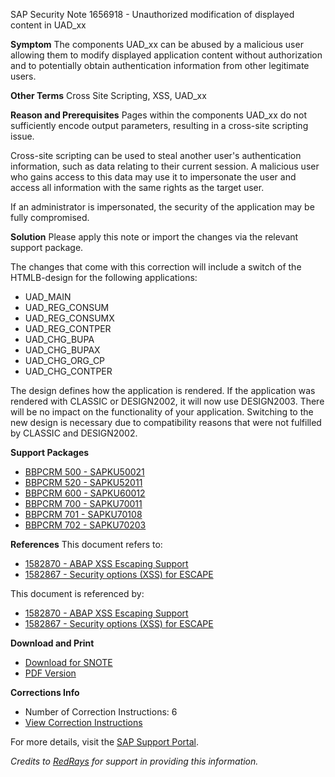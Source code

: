 SAP Security Note 1656918 - Unauthorized modification of displayed content in UAD_xx

**Symptom**
The components UAD_xx can be abused by a malicious user allowing them to modify displayed application content without authorization and to potentially obtain authentication information from other legitimate users.

**Other Terms**
Cross Site Scripting, XSS, UAD_xx

**Reason and Prerequisites**
Pages within the components UAD_xx do not sufficiently encode output parameters, resulting in a cross-site scripting issue.

Cross-site scripting can be used to steal another user's authentication information, such as data relating to their current session. A malicious user who gains access to this data may use it to impersonate the user and access all information with the same rights as the target user.

If an administrator is impersonated, the security of the application may be fully compromised.

**Solution**
Please apply this note or import the changes via the relevant support package.

The changes that come with this correction will include a switch of the HTMLB-design for the following applications:

- UAD_MAIN
- UAD_REG_CONSUM
- UAD_REG_CONSUMX
- UAD_REG_CONTPER
- UAD_CHG_BUPA
- UAD_CHG_BUPAX
- UAD_CHG_ORG_CP
- UAD_CHG_CONTPER

The design defines how the application is rendered. If the application was rendered with CLASSIC or DESIGN2002, it will now use DESIGN2003. There will be no impact on the functionality of your application. Switching to the new design is necessary due to compatibility reasons that were not fulfilled by CLASSIC and DESIGN2002.

**Support Packages**
- [BBPCRM 500 - SAPKU50021](https://me.sap.com/supportpackage/SAPKU50021)
- [BBPCRM 520 - SAPKU52011](https://me.sap.com/supportpackage/SAPKU52011)
- [BBPCRM 600 - SAPKU60012](https://me.sap.com/supportpackage/SAPKU60012)
- [BBPCRM 700 - SAPKU70011](https://me.sap.com/supportpackage/SAPKU70011)
- [BBPCRM 701 - SAPKU70108](https://me.sap.com/supportpackage/SAPKU70108)
- [BBPCRM 702 - SAPKU70203](https://me.sap.com/supportpackage/SAPKU70203)

**References**
This document refers to:
- [1582870 - ABAP XSS Escaping Support](https://me.sap.com/notes/1582870)
- [1582867 - Security options (XSS) for ESCAPE](https://me.sap.com/notes/1582867)

This document is referenced by:
- [1582870 - ABAP XSS Escaping Support](https://me.sap.com/notes/1582870)
- [1582867 - Security options (XSS) for ESCAPE](https://me.sap.com/notes/1582867)

**Download and Print**
- [Download for SNOTE](https://notesdownloads.sap.com/note/0040000009839602017)
- [PDF Version](https://userapps.support.sap.com/sap/support/sfm/notes/print/0001656918?language=en-US&token=6D9A1C9E273DA0054216FDB6A1718E1C)

**Corrections Info**
- Number of Correction Instructions: 6
- [View Correction Instructions](https://me.sap.com/corrins/0001656918/63)

For more details, visit the [SAP Support Portal](https://me.sap.com/).

*Credits to [RedRays](https://redrays.io) for support in providing this information.*